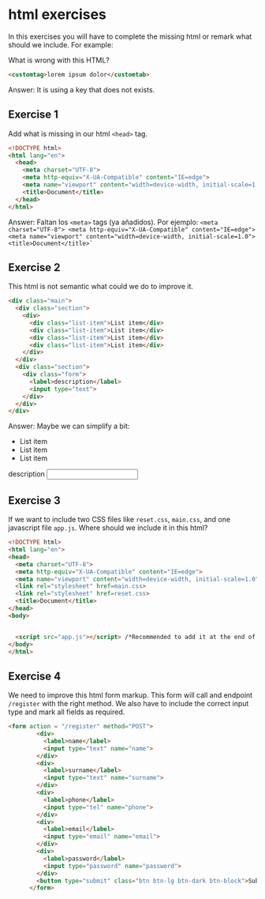 # html exercises

In this exercises you will have to complete the missing html or remark what should we include. For example:

What is wrong with this HTML?

```html
<customtag>lorem ipsum dolor</customtab>
```

Answer: It is using a key that does not exists.

## Exercise 1

Add what is missing in our html `<head>` tag.

```html
<!DOCTYPE html>
<html lang="en">
  <head>
    <meta charset="UTF-8">
    <meta http-equiv="X-UA-Compatible" content="IE=edge">
    <meta name="viewport" content="width=device-width, initial-scale=1.0">
    <title>Document</title>
  </head>
</html>
```

Answer: Faltan los `<meta>` tags (ya añadidos). Por ejemplo:
    ```
    <meta charset="UTF-8">
    <meta http-equiv="X-UA-Compatible" content="IE=edge">
    <meta name="viewport" content="width=device-width, initial-scale=1.0">
    <title>Document</title>`
    ```

## Exercise 2

This html is not semantic what could we do to improve it.

```html
<div class="main">
  <div class="section">
    <div>
      <div class="list-item">List item</div>
      <div class="list-item">List item</div>
      <div class="list-item">List item</div>
      <div class="list-item">List item</div>
    </div>
  </div>
  <div class="section">
    <div class="form">
      <label>description</label>
      <input type="text">
    </div>
  </div>
</div>
```

Answer: Maybe we can simplify a bit:

<div class="main">
    <div class="section">
      <ul class="list-items">
            <li>List item</li>
            <li>List item</li>
            <li>List item</li>
        </ul>
      <div class="form">
        <label>description</label>
        <input type="text">
      </div>
    </div>
  </div>

## Exercise 3

If we want to include two CSS files like `reset.css`, `main.css`, and one javascript file `app.js`. Where should we include it in this html?

```html
<!DOCTYPE html>
<html lang="en">
<head>
  <meta charset="UTF-8">
  <meta http-equiv="X-UA-Compatible" content="IE=edge">
  <meta name="viewport" content="width=device-width, initial-scale=1.0">
  <link rel="stylesheet" href=main.css>
  <link rel="stylesheet" href=reset.css>
  <title>Document</title>
</head>
<body>


  <script src="app.js"></script> /*Recommended to add it at the end of the body*/
</body>
</html>
```

## Exercise 4

We need to improve this html form markup. This form will call and endpoint `/register` with the right method. We also have to include the correct input type and mark all fields as required.

```html
<form action = "/register" method="POST">
        <div>
          <label>name</label>
          <input type="text" name="name">
        </div>
        <div>
          <label>surname</label>
          <input type="text" name="surname">
        </div>
        <div>
          <label>phone</label>
          <input type="tel" name="phone">
        </div>
        <div>
          <label>email</label>
          <input type="email" name="email">
        </div>
        <div>
          <label>password</label>
          <input type="password" name="password">
        </div>
        <button type="submit" class="btn btn-lg btn-dark btn-block">Submit Form</button>
      </form>
```
